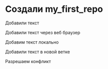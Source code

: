 ﻿# Создали my_first_repo

Добавили текст

Добавили текст через веб браузер 

Добавим текст локально

Добавили текст в новой ветке

Разрешаем конфликт 
